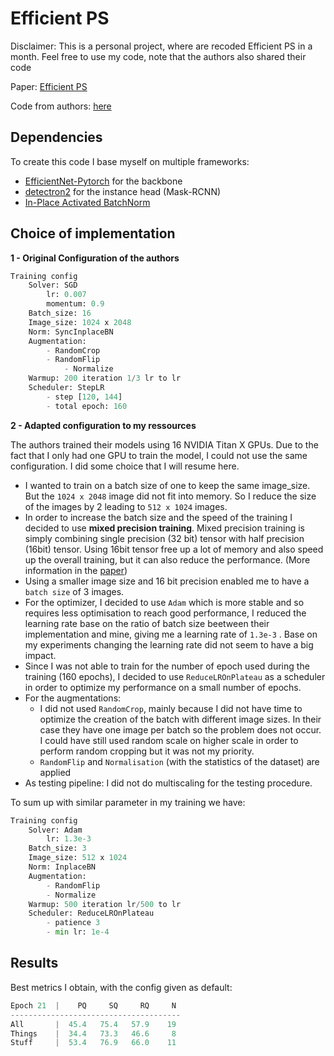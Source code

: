 # Efficient PS

Disclaimer: This is a personal project, where are recoded Efficient PS in a month.
Feel free to use my code, note that the authors also shared their code


Paper: [Efficient PS](http://panoptic.cs.uni-freiburg.de/#main)

Code from authors: [here](https://github.com/DeepSceneSeg/EfficientPS)

## Dependencies

To create this code I base myself on multiple frameworks:

- [EfficientNet-Pytorch](https://github.com/lukemelas/EfficientNet-PyTorch) for the backbone
- [detectron2](https://github.com/facebookresearch/detectron2) for the instance head (Mask-RCNN)
- [In-Place Activated BatchNorm](https://github.com/mapillary/inplace_abn)


## Choice of implementation

**1 - Original Configuration of the authors**

```python
Training config
	Solver: SGD
		lr: 0.007
		momentum: 0.9
	Batch_size: 16
	Image_size: 1024 x 2048
	Norm: SyncInplaceBN
	Augmentation:
		- RandomCrop
		- RandomFlip
			- Normalize
	Warmup: 200 iteration 1/3 lr to lr
	Scheduler: StepLR
		- step [120, 144]
		- total epoch: 160
```

**2 - Adapted configuration to my ressources**

The authors trained their models using 16 NVIDIA Titan X GPUs. Due to the fact that I only had one GPU to train the model, I could not use the same configuration. I did some choice that I will resume here.

- I wanted to train on a batch size of one to keep the same image_size. But the `1024 x 2048` image did not fit into memory. So I reduce the size of the images by 2 leading to `512 x 1024` images.
- In order to increase the batch size and the speed of the training I decided to use **mixed precision training**. Mixed precision training is simply combining single precision (32 bit) tensor with half precision (16bit) tensor. Using 16bit tensor free up a lot of memory and also speed up the overall training, but it can also reduce the performance. (More information in the [paper](https://arxiv.org/pdf/1802.00930.pdf))
- Using a smaller image size and 16 bit precision enabled me to have a `batch size` of 3 images.
- For the optimizer, I decided to use `Adam` which is more stable and so requires less optimisation to reach good performance, I reduced the learning rate base on the ratio of batch size beetween their implementation and mine, giving me a learning rate of `1.3e-3` . Base on my experiments changing the learning rate did not seem to have a big impact.
- Since I was not able to train for the number of epoch used during the training (160 epochs), I decided to use `ReduceLROnPlateau` as a scheduler in order to optimize my performance on a small number of epochs.
- For the augmentations:
    - I did not used `RandomCrop`, mainly because I did not have time to optimize the creation of the batch with different image sizes. In their case they have one image per batch so the problem does not occur. I could have still used random scale on higher scale in order to perform random cropping but it was not my priority.
    - `RandomFlip` and `Normalisation` (with the statistics of the dataset) are applied
- As testing pipeline: I did not do multiscaling for the testing procedure.

To sum up with similar parameter in my training we have:

```python
Training config
	Solver: Adam
		lr: 1.3e-3
	Batch_size: 3
	Image_size: 512 x 1024
	Norm: InplaceBN
	Augmentation:
		- RandomFlip
		- Normalize
	Warmup: 500 iteration lr/500 to lr
	Scheduler: ReduceLROnPlateau
		- patience 3
		- min lr: 1e-4
```

## Results

Best metrics I obtain, with the config given as default:

```python
Epoch 21  |    PQ     SQ     RQ     N
--------------------------------------
All       |  45.4   75.4   57.9    19
Things    |  34.4   73.3   46.6     8
Stuff     |  53.4   76.9   66.0    11
```
